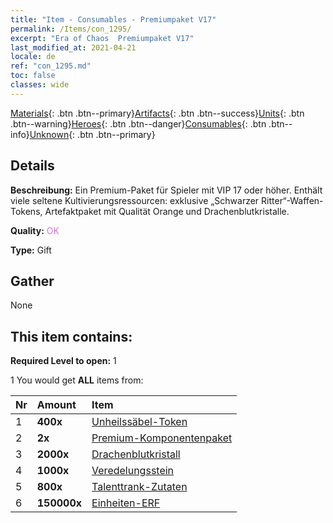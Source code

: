 ```yaml
---
title: "Item - Consumables - Premiumpaket V17"
permalink: /Items/con_1295/
excerpt: "Era of Chaos  Premiumpaket V17"
last_modified_at: 2021-04-21
locale: de
ref: "con_1295.md"
toc: false
classes: wide
---
```

 [Materials](/de/Items/){: .btn .btn--primary}[Artifacts](/de/Items/Artifacts/){: .btn .btn--success}[Units](/de/Items/Units/){: .btn .btn--warning}[Heroes](/de/Items/Heroes/){: .btn .btn--danger}[Consumables](/de/Items/Consumables/){: .btn .btn--info}[Unknown](/de/Items/Unknown/){: .btn .btn--primary}

## Details
 **Beschreibung:** Ein Premium-Paket für Spieler mit VIP 17 oder höher. Enthält viele seltene Kultivierungsressourcen: exklusive „Schwarzer Ritter“-Waffen-Tokens, Artefaktpaket mit Qualität Orange und Drachenblutkristalle.

 **Quality:** <span style="color: #DA70D6">OK</span>

 **Type:** Gift

## Gather

  None

## This item contains:

 **Required Level to open:** 1

 1 You would get **ALL** items  from:

  | Nr | Amount |     Item    |
  |:---|:-------|:------------|
  | 1 |  **400x** | [Unheilssäbel-Token](/de/Items/con_979/) |  | 
  | 2 |  **2x** | [Premium-Komponentenpaket](/de/Items/con_1363/) |  | 
  | 3 |  **2000x** | [Drachenblutkristall](/de/Items/con_879/) |  | 
  | 4 |  **1000x** | [Veredelungsstein](/de/Items/con_814/) |  | 
  | 5 |  **800x** | [Talenttrank-Zutaten](/de/Items/con_1120/) |  | 
  | 6 |  **150000x** | [Einheiten-ERF](/de/Items/con_902/) |  | 
